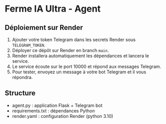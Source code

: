 # Ferme IA Ultra - Agent

## Déploiement sur Render

1. Ajouter votre token Telegram dans les secrets Render sous `TELEGRAM_TOKEN`.
2. Déployer ce dépôt sur Render en branch `main`.
3. Render installera automatiquement les dépendances et lancera le service.
4. Le service écoute sur le port 10000 et répond aux messages Telegram.
5. Pour tester, envoyez un message à votre bot Telegram et il vous répondra.

## Structure

- agent.py : application Flask + Telegram bot
- requirements.txt : dépendances Python
- render.yaml : configuration Render (python 3.10)